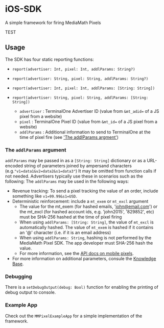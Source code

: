 # iOS-SDK
A simple framework for firing MediaMath Pixels

TEST

## Usage
The SDK has four static reporting functions: 
* `report(advertiser: Int, pixel: Int, addlParams: String?)`
* `report(advertiser: String, pixel: String, addlParams: String?)`
* `report(advertiser: Int, pixel: Int, addlParams: [String: String])`
* `report(advertiser: String, pixel: String, addlParams: [String: String])`

  * `advertiser` : TerminalOne Advertiser ID (value from `&mt_adid=` of a JS pixel from a website)
  * `pixel` : TerminalOne Pixel ID (value from `&mt_id=` of a JS pixel from a website)
  * `addlParams` : Additional information to send to TerminalOne at the time of pixel fire (see ['The addlParams argment'](#the-addlparams-argument))
  
### The `addlParams` argument
`addlParams` may be passed in as a `[String: String]` dictionary or as a URL-encoded string of parameters joined by ampersand characters (e.g.`"v1=data1&v2=data2&s1=data3"`) It may be omitted from function calls if not needed. Advertisers typically use these in scenarios such as the following:
The `addlParams` may be used in the following ways:
* Revenue tracking: To send a pixel tracking the value of an order, include something like `v1=99.99&s1=USD`.
* Deterministic reinforcement: include a `mt_exem` or `mt_excl` argument
  * The value for the mt_exem (for hashed emails, 'john@email.com') or the mt_excl (for hashed account ids, e.g. 'john2015', '829852', etc) must be SHA-256 hashed at the time of pixel firing
  * When using `addlParams: [String: String]`, the value of `mt_excl` is automatically hashed. The value of `mt_exem` is hashed if it contains an '@' character (i.e. if it is an email address)
  * When using `addlParams: String`, hashing is not performed by the MediaMath Pixel SDK. The app developer must SHA-256 hash the value.
  * For more information, see the [API docs on mobile pixels](https://apidocs.mediamath.com/v1/mobile-pixel-sdk/mobile-pixel-sdk#SHA256).
* For more information on additional parameters, consule the [Knowledge Base](https://kb.mediamath.com/wiki/x/pwCR#EventPixels-PixelFields).

### Debugging 
There is a `setDebugOutput(debug: Bool)` function for enabling the printing of debug output to console. 

### Example App
Check out the `MMPixelExampleApp` for a simple implementation of the framework.
